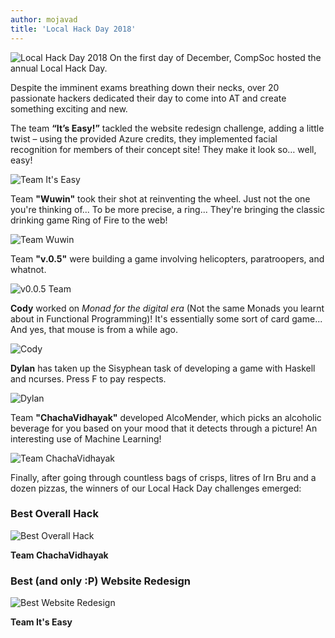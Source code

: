 ```yaml
---
author: mojavad
title: 'Local Hack Day 2018'
---
```


<img src="https://compsoc-edinburgh.github.io/uploads/2018-12-01-LHD/everyone.jpeg" alt="Local Hack Day 2018" class="img-fluid">
On the first day of December, CompSoc hosted the annual Local Hack Day.

Despite the imminent exams breathing down their necks, over 20 passionate hackers dedicated their day to come into AT and create something exciting and new.

The team **“It’s Easy!”** tackled the website redesign challenge, adding a little twist – using the provided Azure credits, they implemented facial recognition for members of their concept site! They make it look so… well, easy!

<img src="https://compsoc-edinburgh.github.io/uploads/2018-12-01-LHD/itsEasyTeam.jpg" alt="Team It's Easy" class="img-fluid">

Team **"Wuwin"** took their shot at reinventing the wheel. Just not the one you're thinking of... To be more precise, a ring... They're bringing the classic drinking game Ring of Fire to the web!

<img src="https://compsoc-edinburgh.github.io/uploads/2018-12-01-LHD/wuwinTeam.jpg" alt="Team Wuwin" class="img-fluid">

Team **"v.0.5"** were building a game involving helicopters, paratroopers, and whatnot.

<img src="https://compsoc-edinburgh.github.io/uploads/2018-12-01-LHD/v05Team.jpg" alt="v0.0.5 Team" class="img-fluid">

**Cody** worked on _Monad for the digital era_ (Not the same Monads you learnt about in Functional Programming)! It's essentially some sort of card game... And yes, that mouse is from a while ago.

<img src="https://compsoc-edinburgh.github.io/uploads/2018-12-01-LHD/cody.jpg" alt="Cody" class="img-fluid">

**Dylan** has taken up the Sisyphean task of developing a game with Haskell and ncurses. Press F to pay respects.

<img src="https://compsoc-edinburgh.github.io/uploads/2018-12-01-LHD/dylan.jpg" alt="Dylan" class="img-fluid">

Team **"ChachaVidhayak"** developed AlcoMender, which picks an alcoholic beverage for you based on your mood that it detects through a picture! An interesting use of Machine Learning!

<img src="https://compsoc-edinburgh.github.io/uploads/2018-12-01-LHD/teamChachaVidhayak.jpg" alt="Team ChachaVidhayak" class="img-fluid">

Finally, after going through countless bags of crisps, litres of Irn Bru and a dozen pizzas, the winners of our Local Hack Day challenges emerged:

### Best Overall Hack

<img src="https://compsoc-edinburgh.github.io/uploads/2018-12-01-LHD/overallWinners.jpeg" alt="Best Overall Hack" class="img-fluid">

**Team ChachaVidhayak**

### Best (and only :P) Website Redesign

<img src="https://compsoc-edinburgh.github.io/uploads/2018-12-01-LHD/websiteWinners.jpeg" alt="Best Website Redesign" class="img-fluid">

**Team It's Easy**
